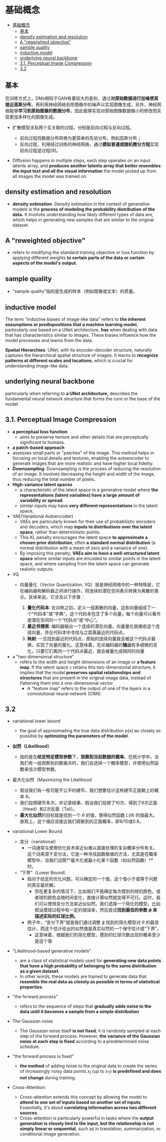# 基础概念

- [基础概念](#基础概念)
  - [基本](#基本)
  - [density estimation and resolution](#density-estimation-and-resolution)
  - [A "reweighted objective"](#a-reweighted-objective)
  - [sample quality](#sample-quality)
  - [inductive model](#inductive-model)
  - [underlying neural backbone](#underlying-neural-backbone)
  - [3.1. Perceptual Image Compression](#31-perceptual-image-compression)
  - [3.2](#32)


## 基本

在训练方式上，DMs相较于GAN有着较大的差别，通过**对原始数据进行加噪使其接近高斯分布**，再利用神经网络去除图像中的噪声以实现图像生成，另外，神经网络能够**学习到原始图像的数据分布**，因此能够实现对原始图像数据做小的修改而实现更加多样化的图像生成。

- 扩散模型涉及两个互关联的过程，分别是前向过程与反向过程。

  - 前向过程将数据分布转换为更简单的先验分布，例如高斯分布；
  - 反向过程，利用经过训练的神经网络，通过**模拟普通或随机微分方程**实现前向过程逆过程[9]。

- Diffusion happens in multiple steps, each step operates on an input latents array, and **produces another latents array that better resembles the input text and all the visual information** the model picked up from all images the model was trained on.

## density estimation and resolution

- **density estimation**: Density estimation in the context of generative models is the **process of modeling the probability distribution of the data.** It involves understanding how likely different types of data are, which helps in generating new samples that are similar to the original dataset.

## A "reweighted objective" 

- refers to modifying the standard training objective or loss function by applying different weights **to certain parts of the data or certain aspects of the model's output.** 

## sample quality

- "sample quality"指的是生成的样本（例如图像或文本）的质量。

## inductive model

The term "inductive biases of image-like data" refers to **the inherent assumptions or predispositions that a machine learning model**, particularly one based on a UNet architecture, **has** when dealing with data that has characteristics similar to images. These biases influence how the model processes and learns from the data. 

**Spatial Hierarchies**: UNet, with its encoder-decoder structure, naturally captures the hierarchical spatial structure of images. It learns to **recognize patterns at different scales and locations**, which is crucial for understanding image-like data.

## underlying neural backbone

particularly when referring to **a UNet architecture,** describes the fundamental neural network structure that forms the core or the base of the model

## 3.1. Perceptual Image Compression

- **a perceptual loss function**
  - aims to preserve texture and other details that are perceptually significant to humans.
-  **a patch-based approach**
  -  assesses small parts or "patches" of the image. This method helps in focusing on local details and textures, enabling the autoencoder to generate images that are more realistic and have higher local fidelity.
- **Downsampling**: Downsampling is the process of reducing the resolution of an image. It involves decreasing the height and width of the image, thus reducing the total number of pixels.
- **High-variance latent spaces**
  -  a characteristic of the latent space in a generative model where **the representations (latent variables) have a large amount of variability or spread**. 
  - similar inputs may have **very different representations** in the latent space, 
- VAE(Variational Autoencoder)
  - VAEs are particularly known for their use of probabilistic encoders and decoders, which map **inputs to distributions over the latent space**, rather than deterministic points.
  - This KL penalty encourages the latent space **to approximate a chosen prior distribution**, often **a standard normal distribution** (a normal distribution with a mean of zero and a variance of one). 
  - By imposing this penalty, **VAEs aim to have a well-structured latent space** where similar inputs are encoded to similar points in the latent space, and where sampling from the latent space can generate realistic outputs.
- VQ
  - 向量量化（Vector Quantization, VQ）层是神经网络中的一种特殊层，它在编码器和解码器之间进行操作，将连续的潜在空间表示转换为离散的表示。具体来说，它涉及以下步骤：

    1. **量化代码本**: 在训练之初，定义一组离散的向量，这些向量组成了一个“代码本”或“字典”。这个代码本包含了多个向量，每个向量可以看作是潜在空间的一个“代码点”或“中心”。
    2. **最近邻搜索**: 编码器输出一个连续的潜在向量。向量量化层接收这个连续向量，并在代码本中寻找与之距离最近的代码点。  
    3. **映射**: 一旦找到最近的代码点，原始的连续向量就会被这个代码点替换，实现了向量的量化。这意味着，无论编码器的**输出**有多细微的变化，只要它们离同一个代码点最近，就会被量化成相同的向量
- a "two-dimensional structure"
  - refers to the width and height dimensions of an image or **a feature map**. If the latent space `z` retains this two-dimensional structure, it implies that the model **preserves spatial relationships and structures** that are present in the original image data, instead of flattening them into a one-dimensional vector.
    - A "feature map" refers to the output of one of the layers in a convolutional neural network (CNN). 

## 3.2

- variational lower bound
  - the goal of approximating the true data distribution p(x) as closely as possible by **optimizing the parameters of the model**.
- **似然（Likelihood）**
  - 指的是在**给定特定模型参数**下，**观察到当前数据的概率**。在统计学中，当我们有一组观察到的数据点时，我们会选择一个概率模型，并使用似然函数来估计模型参数。
- 最大化似然（Maximizing the Likelihood
  - 假设我们有一枚可能不公平的硬币，我们想要估计这枚硬币正面朝上的概率 $\theta$。
  - 我们投掷硬币多次，并记录结果。假设我们投掷了10次，得到了8次正面（Head）和2次反面（Tail）。
  - **最大化似然**的目标就是找到一个 $\theta$ 的值，使得似然函数 $L(θ)$ 的值最大。直观上，这个值应该接近我们观察到的正面概率，即8/10或0.8。
- variational Lower Bound
  - 变分（variational）
    - 一词通常与使用优化技术来近似难以直接处理的复杂概率分布有关。这个词来源于变分法，它是一种寻找函数极值的方法，尤其是在概率模型中，当我们试图**最大化或最小化某个函数（如似然函数）**时。
  - “下界”（Lower Bound）
    - 指对于给定的优化问题，可以确定的一个值，这个值小于或等于问题的真实最优解。
      - 但在更复杂的情况下，比如我们不能确定每次摸到的球的颜色，或者球的颜色会随时间变化，直接计算似然就变得不可行。这时，我们可以使用变分方法来近似似然。我们选择一个简化的模型，比如假设摸球过程中有一定的错误率，然后尝试**找到最佳的参数 $ϕ$ 来描述实际的红球比例。**
    - 例子中，“变分下界”就是我们通过调整 $ϕ$ 找到的简化模型对 $θ$ 的最佳估计，而这个估计给出的似然值是真实似然的一个保守估计或“下界”。
      - 这意味着，根据我们的简化模型，摸到的红球次数出现的概率至少是这个值
- "Likelihood-based generative models"
  - are a class of statistical models used for **generating new data points that have a high probability of belonging to the same distribution as a given dataset**.
  - In other words, these models are trained to generate data that **resemble the real data as closely as possible in terms of statistical properties**.
- "the forward process"
  - refers to the sequence of steps that **gradually adds noise to the data until it becomes a sample from a simple distribution** 
- The Gaussian noise
  - The Gaussian noise itself **is not fixed**; it is randomly sampled at each step of the forward process. However, **the variance of the Gaussian noise at each step is fixed** according to a predetermined noise schedule.
- "the forward process is fixed"
  - **the method** of adding noise to the original data to create the series of increasingly noisy data points $x_t$​ (up to $x_T$​) **is predefined and does not change** during training.

- Cross-Attention:
  - Cross-attention extends this concept by allowing the model to **attend to one set of inputs based on another set of inputs**. Essentially, it's about **correlating information across two different sources**.
  -  Cross-attention is particularly powerful in tasks where the **output generation is closely tied to the input, but the relationship is not simply linear or sequential**, such as in translation, summarization, or conditional image generation.

